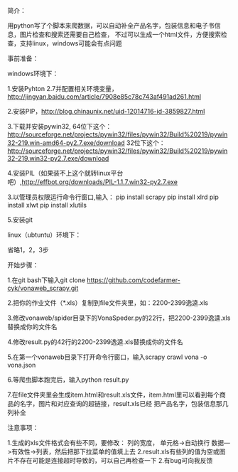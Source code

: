 简介：

用python写了个脚本来爬数据，可以自动补全产品名字，包装信息和电子书信息，图片检查和搜索还需要自己检查，
不过可以生成一个html文件，方便搜索检查，支持linux，windows可能会有点问题

事前准备：

windows环境下：

1.安装Pyhton 2.7并配置相关环境变量，http://jingyan.baidu.com/article/7908e85c78c743af491ad261.html

2.安装PIP，http://blog.chinaunix.net/uid-12014716-id-3859827.html

3.下载并安装pywin32,
	64位下这个：http://sourceforge.net/projects/pywin32/files/pywin32/Build%20219/pywin32-219.win-amd64-py2.7.exe/download
	32位下这个：http://sourceforge.net/projects/pywin32/files/pywin32/Build%20219/pywin32-219.win32-py2.7.exe/download

4.安装PIL（如果装不上这个就转linux平台吧）,http://effbot.org/downloads/PIL-1.1.7.win32-py2.7.exe

3.以管理员权限运行命令行窗口,输入：
	pip install scrapy
	pip install xlrd
	pip install xlwt
	pip install xlutils

5.安装git

linux（ubtuntu）环境下：

省略1，2，3步


开始步骤：

1.在git bash下输入git clone https://github.com/codefarmer-cyk/vonaweb_scrapy.git

2.把你的作业文件（*.xls）复制到file文件夹里，如：2200-2399逸逵.xls

3.修改vonaweb/spider目录下的VonaSpeder.py的22行，把2200-2399逸逵.xls替换成你的文件名

4.修改result.py的42行的2200-2399逸逵.xls替换成你的文件名

5.在第一个vonaweb目录下打开命令行窗口，输入scrapy crawl vona -o vona.json

6.等爬虫脚本跑完后，输入python result.py

7.在file文件夹里会生成item.html和result.xls文件，item.html里可以看到每个商品的名字，图片和对应查询的超链接，result.xls已经
	把产品名字，包装信息那几列补全
	
注意事项：

1.生成的xls文件格式会有些不同，要修改：
	列的宽度，
	单元格->自动换行
	数据—>有效性->列表，然后把那下拉菜单的值填上去
2.result.xls有些列的值为空或图片不存在可能是连接超时导致的，可以自己再检查一下
2.有bug可向我反馈
